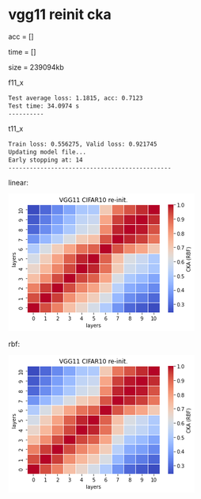 # vgg11 reinit cka
acc = []

time = []

size = 239094kb

f11_x
```
Test average loss: 1.1815, acc: 0.7123
Test time: 34.0974 s
----------
```

t11_x
```
Train loss: 0.556275, Valid loss: 0.921745
Updating model file...
Early stopping at: 14
----------------------------------------------
```

linear:

![recka11linear](recka11rbf.png)

rbf:

![recka11rbf](recka11rbf.png)
